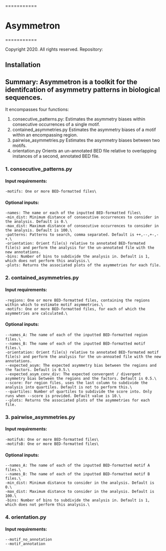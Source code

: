 ===========
# Asymmetron
===========

Copyright 2020. All rights reserved.
Repository:

## Installation


## Summary: Asymmetron is a toolkit for the identifcation of asymmetry patterns in biological sequences.
It encompasses four functions:
1.	consecutive_patterns.py:	Estimates the asymmetry biases within consecutive occurrences of a single motif.
2.	contained_asymmetries.py	Estimates the asymmetry biases of a motif within an encompassing region.	
3.	pairwise_asymmetries.py		Estimates the asymmetry biases between two motifs.
4.	orientation.py			Orients an un-annotated BED file relative to overlapping instances of a second, annotated BED file.


### 1. consecutive_patterns.py
#### Input requirements:
	-motifs: One or more BED-formatted files\
#### Optional inputs:
	-names: The name or each of the inputted BED-formatted files\
	-min_dist: Minimum distance of consecutive occurrences to consider in the analysis. Default is 0.\
	-max_dist: Maximum distance of consecutive occurrences to consider in the analysis. Default is 100.\
	-patterns: Patterns to search, comma separated. Default is ++,--,+-,-+.\
	-orientation: Orient file(s) relative to annotated BED-formated file(s) and perform the analysis for the un-annotated file with the new annotations.
	-bins: Number of bins to subdivide the analysis in. Default is 1, which does not perform this analysis.\
	-plots: Returns the associated plots of the asymmetries for each file.
	

### 2. contained_asymmetries.py
#### Input requirements:
	-regions: One or more BED-formatted files, containing the regions within which to estimate motif asymmetries.\
	-motifs: One or more BED-formatted files, for each of which the asymmetries are calculated.\
#### Optional inputs:
	--names_A: The name of each of the inputted BED-formatted region files.\
	--names_B: The name of each of the inputted BED-formatted motif files.\
	-orientation: Orient file(s) relative to annotated BED-formated motif file(s) and perform the analysis for the un-annoated file with the new annotations.
	--expected_asym: The expected asymmetry bias between the regions and the factors. Default is 0.5.\
	--expected_asym_conv_div: The expected convergent / divergent asymmetry bias between the regions and the factors. Default is 0.5.\
	--score: For region files, uses the last column to subdivide the analysis into quartiles. Default is not to perform this.\
	--quartiles: Number of quartiles to subdivide the score into. Only runs when --score is provided. Default value is 10.\
	--plots: Returns the associated plots of the asymmetries for each file.

### 3. pairwise_asymmetries.py
#### Input requirements:
	-motifsA: One or more BED-formatted files\
	-motifsB: One or more BED-formatted files\
#### Optional inputs:
	--names_A: The name of each of the inputted BED-formatted motif A files.\
	--names_B: The name of each of the inputted BED-formatted motif B files.\
	-min_dist: Minimum distance to consider in the analysis. Default is 0.\
	-max_dist: Maximum distance to consider in the analysis. Default is 100.\
	-bins: Number of bins to subdivide the analysis in. Default is 1, which does not perform this analysis.\


### 4. orientation.py 	
#### Input requirements:
	--motif_no_annotation
	--motif_annotation

